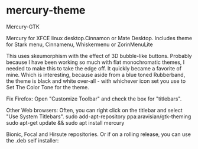 # mercury-theme
Mercury-GTK

Mercury for XFCE linux desktop.Cinnamon or Mate Desktop.
Includes theme for Stark menu, Cinnamenu, Whiskermenu or ZorinMenuLite

This uses skeumorphism with the effect of 3D bubble-like buttons. Probably because I have been working so much with flat monochromatic themes, I needed to make this to take the edge off. It quickly became a favorite of mine.
Which is interesting, because aside from a blue toned Rubberband, the theme is black and white over-all - with whichever icon set you use to Set The Color Tone for the theme. 

Fix Firefox:
Open "Customize Toolbar" and check the box for "titlebars".

Other Web browsers: Often, you can right click on the titlebar and select "Use System Titlebars".
sudo add-apt-repository ppa:aravisian/gtk-theming
sudo apt-get update && sudo apt install mercury

Bionic, Focal and Hirsute repositories.
Or if on a rolling release, you can use the .deb self installer:

